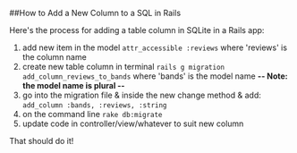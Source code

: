 ##How to Add a New Column to a SQL in Rails

Here's the process for adding a table column in SQLite in a Rails app:

1. add new item in the model `attr_accessible :reviews` where 'reviews' is the column name 
2. create new table column in terminal `rails g migration add_column_reviews_to_bands` where 'bands' is the model name <b>-- Note: the model name is plural --</b>
3. go into the migration file & inside the new change method & add: `add_column :bands, :reviews, :string`
4. on the command line `rake db:migrate`
5. update code in controller/view/whatever to suit new column

That should do it!
